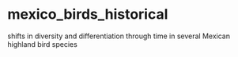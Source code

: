 # mexico_birds_historical
shifts in diversity and differentiation through time in several Mexican highland bird species
